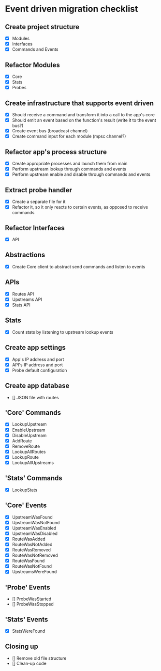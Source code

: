 # Event driven migration checklist

## Create project structure
- [x] Modules
- [x] Interfaces
- [x] Commands and Events

## Refactor Modules
- [x] Core
- [x] Stats
- [x] Probes

## Create infrastructure that supports event driven
- [x] Should receive a command and transform it into a call to the app's core
- [x] Should emit an event based on the function's result (write it to the event bus?)
- [x] Create event bus (broadcast channel)
- [x] Create command input for each module (mpsc channel?)

## Refactor app's process structure
- [x] Create appropriate processes and launch them from main
- [x] Perform upstream lookup through commands and events
- [x] Perform upstream enable and disable through commands and events

## Extract probe handler
- [x] Create a separate file for it
- [x] Refactor it, so it only reacts to certain events, as opposed to receive commands

## Refactor Interfaces
- [x] API

## Abstractions
- [x] Create Core client to abstract send commands and listen to events

## APIs
- [x] Routes API
- [x] Upstreams API
- [x] Stats API

## Stats
- [x] Count stats by listening to upstream lookup events

## Create app settings
- [x] App's IP address and port
- [x] API's IP address and port
- [x] Probe default configuration

## Create app database
- [] JSON file with routes

## 'Core' Commands
- [x] LookupUpstream
- [x] EnableUpstream
- [x] DisableUpstream
- [x] AddRoute
- [x] RemoveRoute
- [x] LookupAllRoutes
- [x] LookupRoute
- [x] LookupAllUpstreams

## 'Stats' Commands
- [x] LookupStats

## 'Core' Events
- [x] UpstreamWasFound
- [x] UpstreamWasNotFound
- [x] UpstreamWasEnabled
- [x] UpstreamWasDisabled
- [x] RouteWasAdded
- [x] RouteWasNotAdded
- [x] RouteWasRemoved
- [x] RouteWasNotRemoved
- [x] RouteWasFound
- [x] RouteWasNotFound
- [x] UpstreamsWereFound

## 'Probe' Events
- [] ProbeWasStarted
- [] ProbeWasStopped

## 'Stats' Events
- [x] StatsWereFound

## Closing up
- [] Remove old file structure
- [] Clean-up code